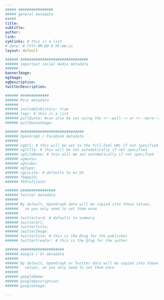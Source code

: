 ```yaml
---
##### ################
##### general metadata
##### 
title: 
subtitle: 
author: 
link: 
symlinks: # this is a list
# date: # YYYY-MM-DD # hh:mm:ss
layout: default

###### ###############################
###### important social media metadata
###### 
bannerImage: 
ogImage: 
ogDescription: 
twitterDescription: 

###### #############
###### Misc metadata
###### 
###### includeInHistory: true
###### tags: # this is a list
###### pullQuote: #can also be set using the <!--pull--> or <!--more--> tag in the post body 
###### pullQuoteImage: 

###### #############################
###### OpenGraph / Facebook metadata
###### 
###### ogUrl: # this will be set to the full.html URL if not specified
###### ogTitle: # this will be set automatically if not specified
###### ogSiteName: # this will be set automatically if not specified
###### ogAudio: 
###### ogVideo: 
###### ogType: 
###### ogLocale: # defaults to en_US
###### fbAppId: 
###### fbProfileId: 

###### ################
###### Twitter metadata
###### 
###### By default, OpenGraph data will be copied into these values,
######   so you only need to set them once
###### 
###### twitterCard: # defaults to summary
###### twitterUrl: 
###### twitterTitle: 
###### twitterImage: 
###### twitterSite: # this is the @tag for the publisher
###### twitterCreator: # this is the @tag for the author

###### ####################
###### Google / G+ metadata
###### 
###### By default, OpenGraph or Twitter data will be copied into these
######   values, so you only need to set them once
###### 
###### googleName: 
###### googleDescription: 
###### googleImage: 

---
```


<!-- post body goes here -->
